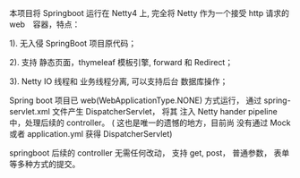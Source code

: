 

本项目将 Springboot 运行在 Netty4 上, 完全将 Netty 作为一个接受 http 请求的 web　容器，特点：

1). 无入侵 SpringBoot 项目原代码；

2). 支持 静态页面，thymeleaf 模板引擎, forward 和 Redirect；

3). Netty IO 线程和 业务线程分离, 可以支持后台 数据库操作；


Spring boot 项目已 web(WebApplicationType.NONE) 方式运行， 通过 spring-servlet.xml 文件产生 DispatcherServlet，
将其 注入 Netty hander pipeline 中，处理后续的 controller。 ( 这也是唯一的遗憾的地方，目前尚 没有通过 Mock 或者 
application.yml 获得 DispatcherServlet)

springboot 后续的 controller 无需任何改动， 支持 get, post， 普通参数， 表单等多种方式的提交。
 




